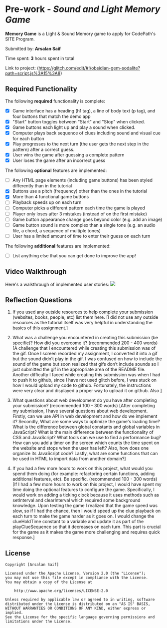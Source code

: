 # Pre-work - *Sound and Light Memory Game*

**Memory Game** is a Light & Sound Memory game to apply for CodePath's SITE Program. 

Submitted by: **Arsalan Saif**

Time spent: **3** hours spent in total

Link to project: (https://glitch.com/edit/#!/obsidian-gem-sodalite?path=script.js%3A15%3A8)

## Required Functionality

The following **required** functionality is complete:

* [x] Game interface has a heading (h1 tag), a line of body text (p tag), and four buttons that match the demo app
* [x] "Start" button toggles between "Start" and "Stop" when clicked. 
* [x] Game buttons each light up and play a sound when clicked. 
* [x] Computer plays back sequence of clues including sound and visual cue for each button
* [x] Play progresses to the next turn (the user gets the next step in the pattern) after a correct guess. 
* [x] User wins the game after guessing a complete pattern
* [x] User loses the game after an incorrect guess

The following **optional** features are implemented:

* [ ] Any HTML page elements (including game buttons) has been styled differently than in the tutorial
* [x] Buttons use a pitch (frequency) other than the ones in the tutorial
* [x] More than 4 functional game buttons
* [ ] Playback speeds up on each turn
* [ ] Computer picks a different pattern each time the game is played
* [ ] Player only loses after 3 mistakes (instead of on the first mistake)
* [ ] Game button appearance change goes beyond color (e.g. add an image)
* [ ] Game button sound is more complex than a single tone (e.g. an audio file, a chord, a sequence of multiple tones)
* [ ] User has a limited amount of time to enter their guess on each turn

The following **additional** features are implemented:

- [ ] List anything else that you can get done to improve the app!

## Video Walkthrough

Here's a walkthrough of implemented user stories:
![](https://i.imgur.com/6OsQcSa.gif)


## Reflection Questions
1. If you used any outside resources to help complete your submission (websites, books, people, etc) list them here. 
[I did not use any outside resources as the tutorial itself was very helpful in understanding the basics of this assignment.]

2. What was a challenge you encountered in creating this submission (be specific)? How did you overcome it? (recommended 200 - 400 words) 
[A challenge that I encountered while creating this submission was of the gif. Once I screen recorded my assignment, I converted it into a gif but the sound didn’t play in the gif. I was confused on how to include the sound of the game but soon realized that gifs don’t include sounds so I just submitted the gif in the appropriate area of the README file. Another difficulty I faced while creating this submission was when I had to push it to github, since I have not used glitch before, I was stuck on how I would upload my code to github. Fortunately, the instructions were very clear and displayed a proper way to upload it on github. Also 
]

3. What questions about web development do you have after completing your submission? (recommended 100 - 300 words) 
[After completing my submission, I have several questions about web development. Firstly, can we use API in web development and how do we implement it? Secondly, What are some ways to optimize the game's loading time? What is the difference between global constants and global variables in JavaScript? What is the main difference between the functionality of CSS and JavaScript? What tools can we use to find a performance bug? How can you add a timer on the screen which counts the time spent on the website and stops when the user has left? Also, how does one organize its JavaScript code? Lastly, what are some functions that can be used in HTML to import data from another domain?]

4. If you had a few more hours to work on this project, what would you spend them doing (for example: refactoring certain functions, adding additional features, etc). Be specific. (recommended 100 - 300 words) 
[If I had a few more hours to work on this project, I would have spent my time doing the optional features to configure the game. Specifically, I would work on adding a ticking clock because it uses methods such as setInterval and clearInterval which required some background knowledge. Upon testing the game I realized that the game speed was slow, so if I had the chance, then I would speed up the clue playback on each turn to make the game harder as it goes on. I would change the clueHoldTime constant to a variable and update it as part of the playClueSequence so that it decreases on each turn. This part is crucial for the game as it makes the game more challenging and requires quick response.]


## License

    Copyright [Arsalan Saif]

    Licensed under the Apache License, Version 2.0 (the "License");
    you may not use this file except in compliance with the License.
    You may obtain a copy of the License at

        http://www.apache.org/licenses/LICENSE-2.0

    Unless required by applicable law or agreed to in writing, software
    distributed under the License is distributed on an "AS IS" BASIS,
    WITHOUT WARRANTIES OR CONDITIONS OF ANY KIND, either express or implied.
    See the License for the specific language governing permissions and
    limitations under the License.
